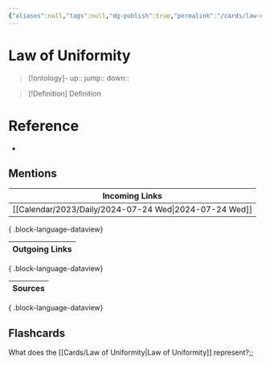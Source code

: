 ```yaml
---
{"aliases":null,"tags":null,"dg-publish":true,"permalink":"/cards/law-of-uniformity/","dgPassFrontmatter":true}
---
```


# Law of Uniformity

> [!ontology]-
> up:: 
> jump:: 
> down:: 

> [!Definition] Definition

# Reference

- 

## Mentions

| Incoming Links                                            |
| --------------------------------------------------------- |
| [[Calendar/2023/Daily/2024-07-24 Wed\|2024-07-24 Wed]] |

{ .block-language-dataview}

| Outgoing Links |
| -------------- |

{ .block-language-dataview}

| Sources |
| ------- |

{ .block-language-dataview}

## Flashcards

What does the [[Cards/Law of Uniformity\|Law of Uniformity]] represent?;;